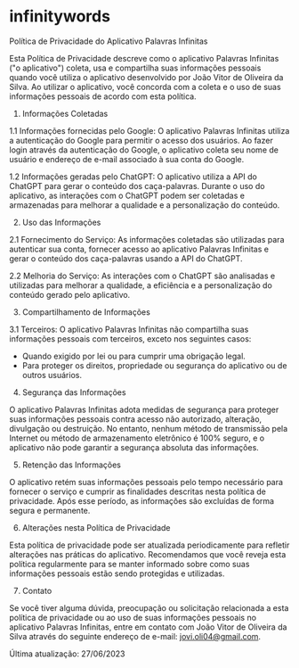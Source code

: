 # infinitywords

Política de Privacidade do Aplicativo Palavras Infinitas

Esta Política de Privacidade descreve como o aplicativo Palavras Infinitas ("o aplicativo") coleta, usa e compartilha suas informações pessoais quando você utiliza o aplicativo desenvolvido por João Vitor de Oliveira da Silva. Ao utilizar o aplicativo, você concorda com a coleta e o uso de suas informações pessoais de acordo com esta política.

1. Informações Coletadas

1.1 Informações fornecidas pelo Google: O aplicativo Palavras Infinitas utiliza a autenticação do Google para permitir o acesso dos usuários. Ao fazer login através da autenticação do Google, o aplicativo coleta seu nome de usuário e endereço de e-mail associado à sua conta do Google.

1.2 Informações geradas pelo ChatGPT: O aplicativo utiliza a API do ChatGPT para gerar o conteúdo dos caça-palavras. Durante o uso do aplicativo, as interações com o ChatGPT podem ser coletadas e armazenadas para melhorar a qualidade e a personalização do conteúdo.

2. Uso das Informações

2.1 Fornecimento do Serviço: As informações coletadas são utilizadas para autenticar sua conta, fornecer acesso ao aplicativo Palavras Infinitas e gerar o conteúdo dos caça-palavras usando a API do ChatGPT.

2.2 Melhoria do Serviço: As interações com o ChatGPT são analisadas e utilizadas para melhorar a qualidade, a eficiência e a personalização do conteúdo gerado pelo aplicativo.

3. Compartilhamento de Informações

3.1 Terceiros: O aplicativo Palavras Infinitas não compartilha suas informações pessoais com terceiros, exceto nos seguintes casos:
   - Quando exigido por lei ou para cumprir uma obrigação legal.
   - Para proteger os direitos, propriedade ou segurança do aplicativo ou de outros usuários.

4. Segurança das Informações

O aplicativo Palavras Infinitas adota medidas de segurança para proteger suas informações pessoais contra acesso não autorizado, alteração, divulgação ou destruição. No entanto, nenhum método de transmissão pela Internet ou método de armazenamento eletrônico é 100% seguro, e o aplicativo não pode garantir a segurança absoluta das informações.

5. Retenção das Informações

O aplicativo retém suas informações pessoais pelo tempo necessário para fornecer o serviço e cumprir as finalidades descritas nesta política de privacidade. Após esse período, as informações são excluídas de forma segura e permanente.

6. Alterações nesta Política de Privacidade

Esta política de privacidade pode ser atualizada periodicamente para refletir alterações nas práticas do aplicativo. Recomendamos que você reveja esta política regularmente para se manter informado sobre como suas informações pessoais estão sendo protegidas e utilizadas.

7. Contato

Se você tiver alguma dúvida, preocupação ou solicitação relacionada a esta política de privacidade ou ao uso de suas informações pessoais no aplicativo Palavras Infinitas, entre em contato com João Vitor de Oliveira da Silva através do seguinte endereço de e-mail: jovi.oli04@gmail.com.

Última atualização: 27/06/2023
